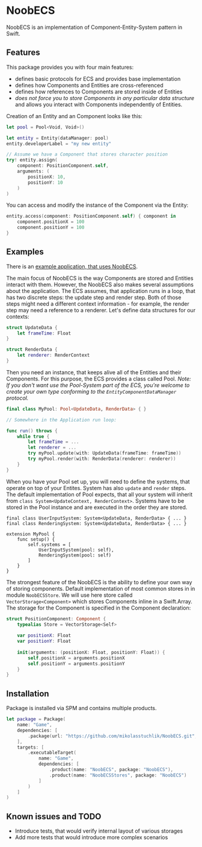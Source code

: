 # NoobECS

NoobECS is an implementation of Component-Entity-System pattern in Swift. 

## Features

This package provides you with four main features:

 - defines basic protocols for ECS and provides base implementation
 - defines how Components and Entities are cross-referenced
 - defines how references to Components are stored inside of Entities
 - *does not force you to store Components in any particular data structure*  and allows you interact with Components independently of Entities.

Creation of an Entity and an Component looks like this:
```swift
let pool = Pool<Void, Void>()

let entity = Entity(dataManager: pool)
entity.developerLabel = "my new entity"

// Assume we have a Component that stores character position
try! entity.assign(
    component: PositionComponent.self,
    arguments: (
        positionX: 10,
        positionY: 10
    )
)
```

You can access and modify the instance of the Component via the Entity:
```swift
entity.access(component: PositionComponent.self) { component in 
    component.positionX = 100
    component.positionY = 100
}
```


## Examples
There is an [example application, that uses NoobECS](https://github.com/mikolasstuchlik/GameTest).

The main focus of NoobECS is the way Components are stored and Entities interact with them. However, the NoobECS also makes several assumptions about the application. The ECS assumes, that application runs in a loop, that has two discrete steps: the update step and render step. Both of those steps might need a different context information - for example, the render step may need a reference to a renderer. Let's define data structures for our contexts:

```swift
struct UpdateData { 
    let frameTime: Float
}

struct RenderData {
    let renderer: RenderContext
}
```

Then you need an instance, that keeps alive all of the Entities and their Components. For this purpose, the ECS provides a class called Pool. *Note: If you don't want use the Pool-System part of the ECS, you're welcome to create your own type conforming to the `EntityComponentDataManager` protocol.*

```swift
final class MyPool: Pool<UpdateData, RenderData> { }

// Somewhere in the Application run loop:

func run() throws {
    while true {
        let frameTime = ...
        let renderer = ...
        try myPool.update(with: UpdateData(frameTime: frameTime))
        try myPool.render(with: RenderData(renderer: renderer))
    }
}

```

When you have your Pool set up, you will need to define the systems, that operate on top of your Entites. System has also `update` and `render` steps. The default implementation of Pool expects, that all your system will inherit from `class System<UpdateContext, RenderContext>`. Systems have to be stored in the Pool instance and are executed in the order they are stored.

```
final class UserInputSystem: System<UpdateData, RenderData> { ... }
final class RenderingSystem: System<UpdateData, RenderData> { ... }

extension MyPool {
    func setup() {
        self.systems = [
            UserInputSystem(pool: self),
            RenderingSystem(pool: self)
        ]
    }
}
```

The strongest feature of the NoobECS is the ability to define your own way of storing components. Default implementation of most common stores in in module `NoobECSStore`. We will use here store called `VectorStorage<Component>` which stores Components inline in a Swift.Array. The storage for the Component is specified in the Component declaration:

```swift
struct PositionComponent: Component {
    typealias Store = VectorStorage<Self>
    
    var positionX: Float
    var positionY: Float
    
    init(arguments: (positionX: Float, positionY: Float)) {
        self.positionX = arguments.positionX
        self.positionY = arguments.positionY
    }
}
``` 


## Installation
Package is installed via SPM and contains multiple products.
```swift
let package = Package(
    name: "Game",
    dependencies: [
        .package(url: "https://github.com/mikolasstuchlik/NoobECS.git", from: "0.0.1")
    ],
    targets: [
        .executableTarget(
            name: "Game", 
            dependencies: [
                .product(name: "NoobECS", package: "NoobECS"),
                .product(name: "NoobECSStores", package: "NoobECS")
            ]
        )
    ]
)
```

## Known issues and TODO
 - Introduce tests, that would verify internal layout of various storages
 - Add more tests that would introduce more complex scenarios
 